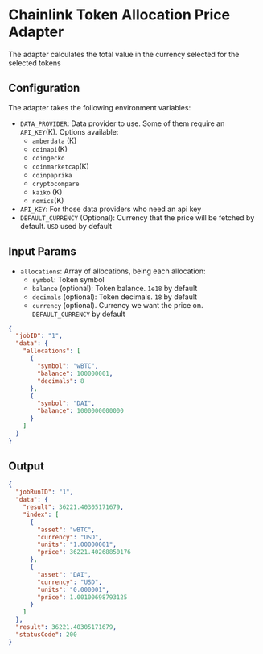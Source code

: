 # Chainlink Token Allocation Price Adapter

The adapter calculates the total value in the currency selected for the selected tokens

## Configuration

The adapter takes the following environment variables:

- `DATA_PROVIDER`: Data provider to use. Some of them require an `API_KEY`(K). Options available:
    - `amberdata` (K)
    - `coinapi`(K)
    - `coingecko`
    - `coinmarketcap`(K)
    - `coinpaprika`
    - `cryptocompare`
    - `kaiko` (K)
    - `nomics`(K)
- `API_KEY`: For those data providers who need an api key
- `DEFAULT_CURRENCY` (Optional): Currency that the price will be fetched by default. `USD` used by default


## Input Params

- `allocations`: Array of allocations, being each allocation:
  - `symbol`: Token symbol
  - `balance` (optional): Token balance. `1e18` by default
  - `decimals` (optional): Token decimals. `18` by default
  - `currency` (optional). Currency we want the price on. `DEFAULT_CURRENCY` by default


```json
{
  "jobID": "1",
  "data": {
    "allocations": [
      {
        "symbol": "wBTC",
        "balance": 100000001,
        "decimals": 8
      },
      {
        "symbol": "DAI",
        "balance": 1000000000000
      }
    ]
  }
}
```

## Output
```json
{
  "jobRunID": "1",
  "data": {
    "result": 36221.40305171679,
    "index": [
      {
        "asset": "wBTC",
        "currency": "USD",
        "units": "1.00000001",
        "price": 36221.40268850176
      },
      {
        "asset": "DAI",
        "currency": "USD",
        "units": "0.000001",
        "price": 1.00100698793125
      }
    ]
  },
  "result": 36221.40305171679,
  "statusCode": 200
}
```
